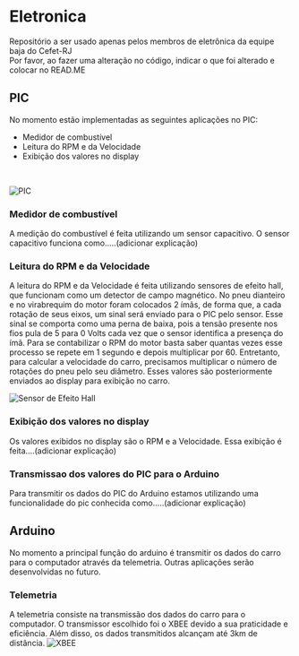 # Eletronica
Repositório a ser usado apenas pelos membros de eletrônica da equipe baja do Cefet-RJ <br />
Por favor, ao fazer uma alteração no código, indicar o que foi alterado e colocar no READ.ME <br />


## PIC
No momento estão implementadas as seguintes aplicações no PIC:<br />

<ul>
  <li>Medidor de combustível</li>
  <li>Leitura do RPM e da Velocidade</li>
  <li>Exibição dos valores no display</li>
</ul><br />

![PIC](https://luizbitencourt.files.wordpress.com/2016/09/pic18f4550.gif?w=630&zoom=2)<br />

### Medidor de combustível
A medição do combustível é feita utilizando um sensor capacitivo. O sensor capacitivo funciona como.....(adicionar explicação)



### Leitura do RPM e da Velocidade
A leitura do RPM e da Velocidade é feita utilizando sensores de efeito hall, que funcionam como um detector de campo magnético. No pneu dianteiro e no virabrequim do motor foram colocados 2 ímãs, de forma que, a cada rotação de seus eixos, um sinal será enviado para o PIC pelo sensor. Esse sinal se comporta como uma perna de baixa, pois a tensão presente nos fios pula de 5 para 0 Volts cada vez que o sensor identifica a presença do ímã. Para se contabilizar o RPM do motor basta saber quantas vezes esse processo se repete em 1 segundo e depois multiplicar por 60. Entretanto, para calcular a velocidade do carro, precisamos multiplicar o número de rotações do pneu pelo seu diâmetro. Esses valores são posteriormente enviados ao display para exibição no carro. 

![Sensor de Efeito Hall](https://http2.mlstatic.com/kit-2-sensores-tecnotron-indutivo-1-sensor-capacitivo-D_NQ_NP_782659-MLB28824081579_112018-F.jpg)<br />



### Exibição dos valores no display
Os valores exibidos no display são o RPM e a Velocidade. Essa exibição é feita....(adicionar explicação)



### Transmissao dos valores do PIC para o Arduino
Para transmitir os dados do PIC do Arduino estamos utilizando uma funcionalidade do pic conhecida como.....(adicionar explicação)


## Arduino
No momento a principal função do arduino é transmitir os dados do carro para o computador através da telemetria. Outras aplicações serão desenvolvidas no futuro.<br />


### Telemetria
A telemetria consiste na transmissão dos dados do carro para o computador. O transmissor escolhido foi o XBEE devido a sua praticidade e eficiência. Além disso, os dados transmitidos alcançam até 3km de distância.
![XBEE](https://core-electronics.com.au/media/catalog/product/cache/1/image/fe1bcd18654db18f328c2faaaf3c690a/x/b/xbee_pro_60mw_u.fl_connection_-_series_1__802.15.4___wrl-08710__01.jpg)<br />







